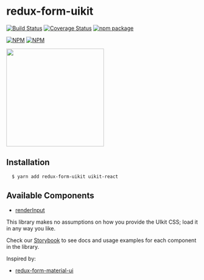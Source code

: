redux-form-uikit
===============

[![Build Status](https://travis-ci.org/stipsan/redux-form-uikit.svg?branch=master)](https://travis-ci.org/stipsan/redux-form-uikit)
[![Coverage Status](https://coveralls.io/repos/github/stipsan/redux-form-uikit/badge.svg)](https://coveralls.io/github/stipsan/redux-form-uikit)
[![npm package](https://img.shields.io/npm/dm/redux-form-uikit.svg)](https://www.npmjs.com/package/redux-form-uikit)

[![NPM](https://nodei.co/npm/redux-form-uikit.png?downloadRank=true)](https://www.npmjs.com/package/redux-form-uikit)
[![NPM](https://nodei.co/npm-dl/redux-form-uikit.png?months=3&height=2)](https://nodei.co/npm/redux-form-uikit/)

<img src="https://uikit-react.io/public/logo.svg" width="256"/>

## Installation

```bash
  $ yarn add redux-form-uikit uikit-react
```

## Available Components

* [renderInput](http://form.uikit-react.io/?selectedKind=renderInput&selectedStory=Basic%20Usage&full=0&down=1&left=1&panelRight=0)

This library makes no assumptions on how you provide the UIkit CSS; load it in any way you like.

Check our [Storybook](http://form.uikit-react.io) to see docs and usage examples for each component in the library.

Inspired by:
* [redux-form-material-ui](https://github.com/erikras/redux-form-material-ui)

